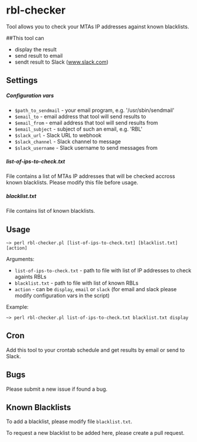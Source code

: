 rbl-checker
===========

Tool allows you to check your MTAs IP addresses against known blacklists.

##This tool can

- display the result
- send result to email
- sendt result to Slack (www.slack.com)

## Settings

##### Configuration vars

- `$path_to_sendmail` - your email program, e.g. '/usr/sbin/sendmail'
- `$email_to` - email address that tool will send results to
- `$email_from` - email address that tool will send results from
- `$email_subject` - subject of such an email, e.g. 'RBL'
- `$slack_url` - Slack URL to webhook
- `$slack_channel` - Slack channel to message
- `$slack_username` - Slack username to send messages from

##### list-of-ips-to-check.txt

File contains a list of MTAs IP addresses that will be checked accross known blacklists. Please modify this file before usage.

##### blacklist.txt

File contains list of known blacklists.

## Usage

`~> perl rbl-checker.pl [list-of-ips-to-check.txt] [blacklist.txt] [action]`

Arguments:

- `list-of-ips-to-check.txt` - path to file with list of IP addresses to check againts RBLs
- `blacklist.txt` - path to file with list of known RBLs
- `action` - can be `display`, `email` or `slack` (for email and slack please modify configuration vars in the script)

Example:

`~> perl rbl-checker.pl list-of-ips-to-check.txt blacklist.txt display`

## Cron

Add this tool to your crontab schedule and get results by email or send to Slack.

## Bugs

Please submit a new issue if found a bug.

## Known Blacklists

To add a blacklist, please modify file `blacklist.txt`.

To request a new blacklist to be added here, please create a pull request.
